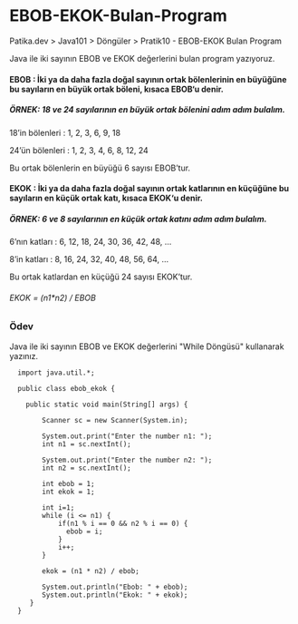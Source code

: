 # EBOB-EKOK-Bulan-Program
Patika.dev > Java101 > Döngüler > Pratik10 - EBOB-EKOK Bulan Program

Java ile iki sayının EBOB ve EKOK değerlerini bulan program yazıyoruz.

#### EBOB : İki ya da daha fazla doğal sayının ortak bölenlerinin en büyüğüne bu sayıların en büyük ortak böleni, kısaca EBOB‘u denir.

##### ÖRNEK: 18 ve 24 sayılarının en büyük ortak bölenini adım adım bulalım.

18’in bölenleri : 1, 2, 3, 6, 9, 18

24’ün bölenleri : 1, 2, 3, 4, 6, 8, 12, 24

Bu ortak bölenlerin en büyüğü 6 sayısı EBOB’tur.

#### EKOK : İki ya da daha fazla doğal sayının ortak katlarının en küçüğüne bu sayıların en küçük ortak katı, kısaca EKOK‘u denir.

##### ÖRNEK: 6 ve 8 sayılarının en küçük ortak katını adım adım bulalım.

6’nın katları : 6, 12, 18, 24, 30, 36, 42, 48, …

8’in katları : 8, 16, 24, 32, 40, 48, 56, 64, …

Bu ortak katlardan en küçüğü 24 sayısı EKOK’tur.

###### EKOK = (n1*n2) / EBOB

### Ödev
Java ile iki sayının EBOB ve EKOK değerlerini "While Döngüsü" kullanarak yazınız.


      import java.util.*;

      public class ebob_ekok {

        public static void main(String[] args) {
        
            Scanner sc = new Scanner(System.in);

            System.out.print("Enter the number n1: ");
            int n1 = sc.nextInt();

            System.out.print("Enter the number n2: ");
            int n2 = sc.nextInt();

            int ebob = 1;
            int ekok = 1;

            int i=1;
            while (i <= n1) {
                if(n1 % i == 0 && n2 % i == 0) {
                  ebob = i;
                }
                i++;
            }

            ekok = (n1 * n2) / ebob;

            System.out.println("Ebob: " + ebob);
            System.out.println("Ekok: " + ekok);
         }
      }
